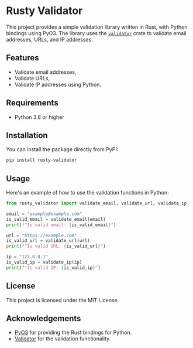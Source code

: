# Rusty Validator

This project provides a simple validation library written in Rust, with Python bindings using PyO3. The library uses the [`validator`](https://github.com/Keats/validator) crate to validate email addresses, URLs, and IP addresses.

## Features

- Validate email addresses,
- Validate URLs,
- Validate IP addresses using Python.

## Requirements

- Python 3.8 or higher

## Installation

You can install the package directly from PyPI:

```sh
pip install rusty-validator
```

## Usage

Here's an example of how to use the validation functions in Python:

```python
from rusty_validator import validate_email, validate_url, validate_ip

email = "example@example.com"
is_valid_email = validate_email(email)
print(f"Is valid email: {is_valid_email}")

url = "https://example.com"
is_valid_url = validate_url(url)
print(f"Is valid URL: {is_valid_url}")

ip = "127.0.0.1"
is_valid_ip = validate_ip(ip)
print(f"Is valid IP: {is_valid_ip}")
```

## License

This project is licensed under the MIT License.

## Acknowledgements

- [PyO3](https://github.com/PyO3/pyo3) for providing the Rust bindings for Python.
- [Validator](https://github.com/Keats/validator) for the validation functionality.
